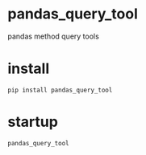 

# pandas_query_tool



pandas method query tools



# install

```she
pip install pandas_query_tool
```



# startup

```shell
pandas_query_tool
```

